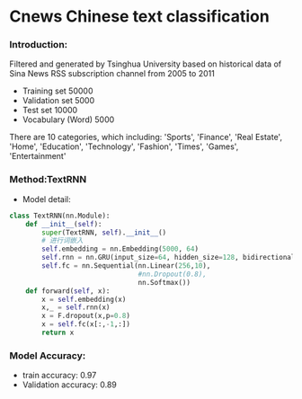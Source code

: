 # Cnews Chinese text classification

### Introduction:

Filtered and generated by Tsinghua University based on historical data of Sina News RSS subscription channel from 2005 to 2011

* Training set 50000
* Validation set 5000
* Test set 10000
* Vocabulary (Word) 5000

There are 10 categories, which including: 'Sports', 'Finance', 'Real Estate', 'Home', 'Education', 'Technology', 'Fashion', 'Times', 'Games', 'Entertainment'

### Method:TextRNN

* Model detail:

```python
class TextRNN(nn.Module):   
    def __init__(self):
        super(TextRNN, self).__init__()
        # 进行词嵌入
        self.embedding = nn.Embedding(5000, 64)  
        self.rnn = nn.GRU(input_size=64, hidden_size=128, bidirectional=True, batch_first = True,dropout = 0.5)
        self.fc = nn.Sequential(nn.Linear(256,10),
                                #nn.Dropout(0.8),
                                nn.Softmax())
    def forward(self, x):
        x = self.embedding(x)
        x,_ = self.rnn(x)
        x = F.dropout(x,p=0.8)
        x = self.fc(x[:,-1,:])
        return x
```

### Model Accuracy:

* train accuracy: 0.97
* Validation accuracy: 0.89
